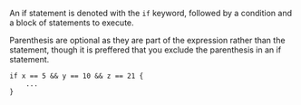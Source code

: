 An if statement is denoted with the `if` keyword, followed by a condition and
a block of statements to execute.

Parenthesis are optional as they are part of the expression rather than the
statement, though it is preffered that you exclude the parenthesis in an
if statement.

```
if x == 5 && y == 10 && z == 21 {
    ...
}
```